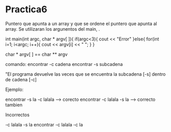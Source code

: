 # Practica6

Puntero que apunta a un array y que se ordene el puntero que apunta al array.
Se utilizaran los argunentos del main, .

int main(int argc, char * argv[ ]){ 
  if(argc<3){
    cout << "Error"
  }else{
     for(int i=1; i<argc; i++){
        cout << argv[i] << " ";
      }
}

char * argv[ ] == char ** argv

comando: encontrar -c cadena
         encontrar -s subcadena
         
"El programa devuelve las veces que se encuentra la subcadena [-s] dentro de cadena [-c]

Ejemplo:

encontrar -s la -c lalala --> corecto
encontrar -c lalala -s la --> correcto tambien

Incorrectos

-c lalala -s la
encontrar -c lalala -c la
